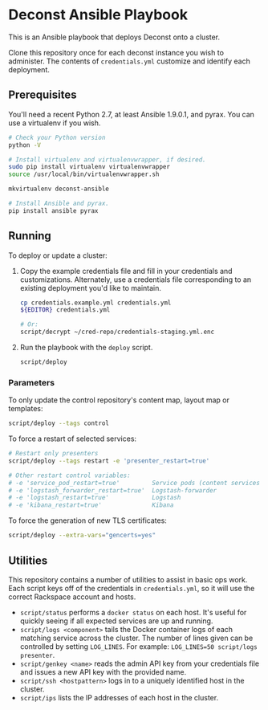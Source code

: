 # Deconst Ansible Playbook

This is an Ansible playbook that deploys Deconst onto a cluster.

Clone this repository once for each deconst instance you wish to administer. The contents of `credentials.yml` customize and identify each deployment.

## Prerequisites

You'll need a recent Python 2.7, at least Ansible 1.9.0.1, and pyrax. You can use a virtualenv if you wish.

```bash
# Check your Python version
python -V

# Install virtualenv and virtualenvwrapper, if desired.
sudo pip install virtualenv virtualenvwrapper
source /usr/local/bin/virtualenvwrapper.sh

mkvirtualenv deconst-ansible

# Install Ansible and pyrax.
pip install ansible pyrax
```

## Running

To deploy or update a cluster:

 1. Copy the example credentials file and fill in your credentials and customizations. Alternately, use a credentials file corresponding to an existing deployment you'd like to maintain.

    ```bash
    cp credentials.example.yml credentials.yml
    ${EDITOR} credentials.yml

    # Or:
    script/decrypt ~/cred-repo/credentials-staging.yml.enc
    ```

 2. Run the playbook with the `deploy` script.

    ```bash
    script/deploy
    ```

### Parameters

To only update the control repository's content map, layout map or templates:

```bash
script/deploy --tags control
```

To force a restart of selected services:

```bash
# Restart only presenters
script/deploy --tags restart -e 'presenter_restart=true'

# Other restart control variables:
# -e 'service_pod_restart=true'         Service pods (content services and presenter)
# -e 'logstash_forwarder_restart=true'  Logstash-forwarder
# -e 'logstash_restart=true'            Logstash
# -e 'kibana_restart=true'              Kibana
```

To force the generation of new TLS certificates:

```bash
script/deploy --extra-vars="gencerts=yes"
```

## Utilities

This repository contains a number of utilities to assist in basic ops work. Each script keys off of the credentials in `credentials.yml`, so it will use the correct Rackspace account and hosts.

 * `script/status` performs a `docker status` on each host. It's useful for quickly seeing if all expected services are up and running.
 * `script/logs <component>` tails the Docker container logs of each matching service across the cluster. The number of lines given can be controlled by setting `LOG_LINES`. For example: `LOG_LINES=50 script/logs presenter`.
 * `script/genkey <name>` reads the admin API key from your credentials file and issues a new API key with the provided name.
 * `script/ssh <hostpattern>` logs in to a uniquely identified host in the cluster.
 * `script/ips` lists the IP addresses of each host in the cluster.
